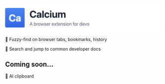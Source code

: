 ![Calcium](docs/banner.png)

🔎 Fuzzy-find on browser tabs, bookmarks, history

🏃 Search and jump to common developer docs

## Coming soon...

🤖 AI clipboard
